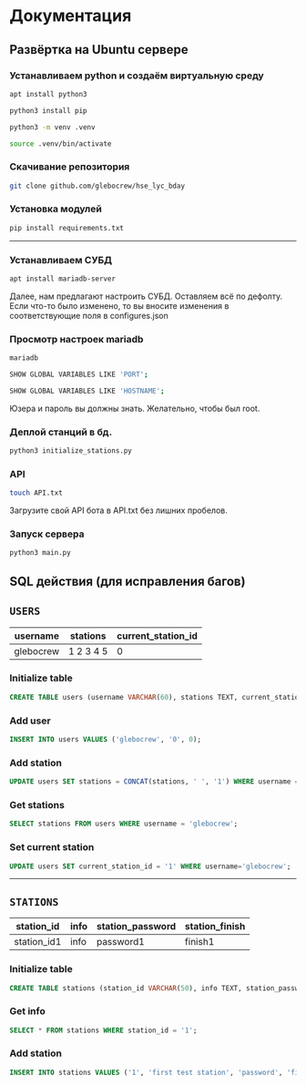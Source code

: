# Документация 

## Развёртка на Ubuntu сервере

### Устанавливаем python и создаём виртуальную среду

```bash
apt install python3
```
```bash
python3 install pip
```
```bash
python3 -m venv .venv
```
```bash
source .venv/bin/activate
```

### Скачивание репозитория

```bash
git clone github.com/glebocrew/hse_lyc_bday
```

### Установка модулей

```bash
pip install requirements.txt
```

----------

### Устанавливаем СУБД

```bash
apt install mariadb-server
```

Далее, нам предлагают настроить СУБД. Оставляем всё по дефолту. Если что-то было изменено, то вы вносите изменения в соответствующие поля в configures.json

### Просмотр настроек mariadb
```bash
mariadb
```

```bash
SHOW GLOBAL VARIABLES LIKE 'PORT';
```

```bash
SHOW GLOBAL VARIABLES LIKE 'HOSTNAME';
```

Юзера и пароль вы должны знать. Желательно, чтобы был root.

### Деплой станций в бд.
```bash
python3 initialize_stations.py
```

### API
```bash
touch API.txt
```

Загрузите свой API бота в API.txt без лишних пробелов.

### Запуск сервера 

```bash
python3 main.py
```




## SQL действия (для исправления багов)
## ```USERS```

username | stations | current_station_id
---------|----------|-----------
glebocrew| 1 2 3 4 5| 0


### Initialize table
```sql
CREATE TABLE users (username VARCHAR(60), stations TEXT, current_station_id VARCHAR(30));
```
### Add user
```sql
INSERT INTO users VALUES ('glebocrew', '0', 0);
```
### Add station
```sql
UPDATE users SET stations = CONCAT(stations, ' ', '1') WHERE username = 'glebocrew'; 
```
### Get stations
```sql
SELECT stations FROM users WHERE username = 'glebocrew';
```
### Set current station 
```sql
UPDATE users SET current_station_id = '1' WHERE username='glebocrew';
```

--------


## ```STATIONS```
station_id  | info | station_password | station_finish
------------|------|------------------|---------------
station_id1 | info |     password1    |     finish1

### Initialize table
```sql
CREATE TABLE stations (station_id VARCHAR(50), info TEXT, station_password TEXT, station_finish TEXT );
```
### Get info
```sql
SELECT * FROM stations WHERE station_id = '1';
```
### Add station
```sql
INSERT INTO stations VALUES ('1', 'first test station', 'password', 'finish code');
```